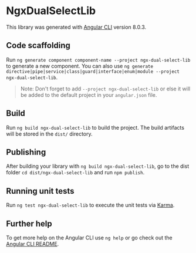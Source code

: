 # NgxDualSelectLib

This library was generated with [Angular CLI](https://github.com/angular/angular-cli) version 8.0.3.

## Code scaffolding

Run `ng generate component component-name --project ngx-dual-select-lib` to generate a new component. You can also use `ng generate directive|pipe|service|class|guard|interface|enum|module --project ngx-dual-select-lib`.
> Note: Don't forget to add `--project ngx-dual-select-lib` or else it will be added to the default project in your `angular.json` file. 

## Build

Run `ng build ngx-dual-select-lib` to build the project. The build artifacts will be stored in the `dist/` directory.

## Publishing

After building your library with `ng build ngx-dual-select-lib`, go to the dist folder `cd dist/ngx-dual-select-lib` and run `npm publish`.

## Running unit tests

Run `ng test ngx-dual-select-lib` to execute the unit tests via [Karma](https://karma-runner.github.io).

## Further help

To get more help on the Angular CLI use `ng help` or go check out the [Angular CLI README](https://github.com/angular/angular-cli/blob/master/README.md).
